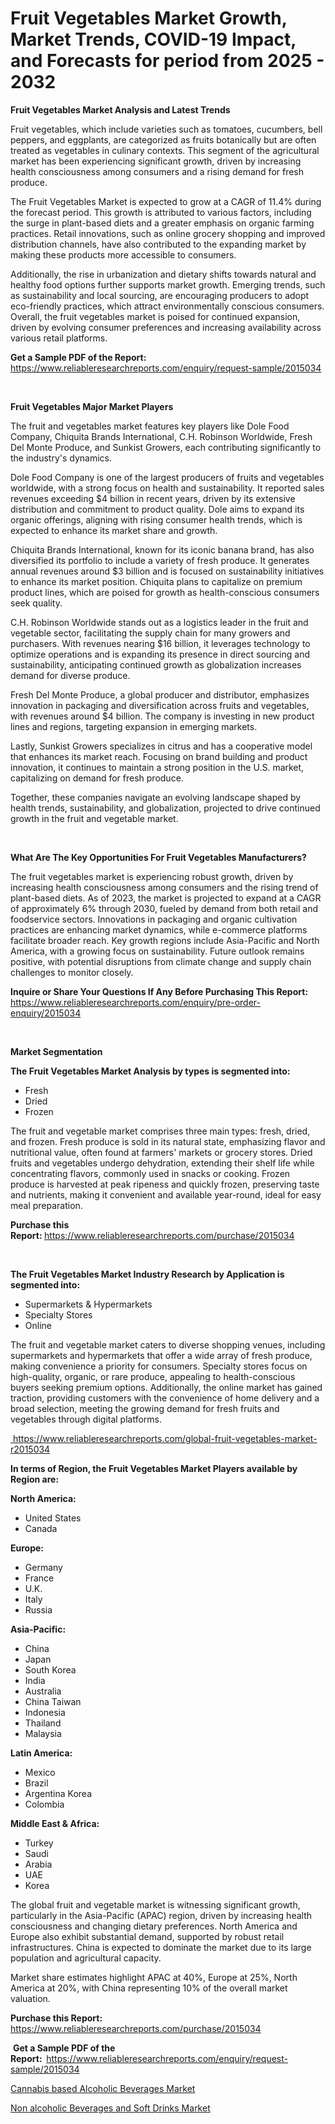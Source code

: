 <p><h1>Fruit Vegetables Market Growth, Market Trends, COVID-19 Impact, and Forecasts for period from 2025 - 2032</h1></p><p><strong>Fruit Vegetables Market Analysis and Latest Trends</strong></p>
<p><p>Fruit vegetables, which include varieties such as tomatoes, cucumbers, bell peppers, and eggplants, are categorized as fruits botanically but are often treated as vegetables in culinary contexts. This segment of the agricultural market has been experiencing significant growth, driven by increasing health consciousness among consumers and a rising demand for fresh produce.</p><p>The Fruit Vegetables Market is expected to grow at a CAGR of 11.4% during the forecast period. This growth is attributed to various factors, including the surge in plant-based diets and a greater emphasis on organic farming practices. Retail innovations, such as online grocery shopping and improved distribution channels, have also contributed to the expanding market by making these products more accessible to consumers.</p><p>Additionally, the rise in urbanization and dietary shifts towards natural and healthy food options further supports market growth. Emerging trends, such as sustainability and local sourcing, are encouraging producers to adopt eco-friendly practices, which attract environmentally conscious consumers. Overall, the fruit vegetables market is poised for continued expansion, driven by evolving consumer preferences and increasing availability across various retail platforms.</p></p>
<p><strong>Get a Sample PDF of the Report:&nbsp;</strong> <a href="https://www.reliableresearchreports.com/enquiry/request-sample/2015034?utm_campaign=31&utm_medium=2&utm_source=Github&utm_content=ia&utm_term=17012025&utm_id=fruit-vegetables">https://www.reliableresearchreports.com/enquiry/request-sample/2015034</a></p>
<p>&nbsp;</p>
<p><strong>Fruit Vegetables Major Market Players</strong></p>
<p><p>The fruit and vegetables market features key players like Dole Food Company, Chiquita Brands International, C.H. Robinson Worldwide, Fresh Del Monte Produce, and Sunkist Growers, each contributing significantly to the industry's dynamics.</p><p>Dole Food Company is one of the largest producers of fruits and vegetables worldwide, with a strong focus on health and sustainability. It reported sales revenues exceeding $4 billion in recent years, driven by its extensive distribution and commitment to product quality. Dole aims to expand its organic offerings, aligning with rising consumer health trends, which is expected to enhance its market share and growth.</p><p>Chiquita Brands International, known for its iconic banana brand, has also diversified its portfolio to include a variety of fresh produce. It generates annual revenues around $3 billion and is focused on sustainability initiatives to enhance its market position. Chiquita plans to capitalize on premium product lines, which are poised for growth as health-conscious consumers seek quality.</p><p>C.H. Robinson Worldwide stands out as a logistics leader in the fruit and vegetable sector, facilitating the supply chain for many growers and purchasers. With revenues nearing $16 billion, it leverages technology to optimize operations and is expanding its presence in direct sourcing and sustainability, anticipating continued growth as globalization increases demand for diverse produce.</p><p>Fresh Del Monte Produce, a global producer and distributor, emphasizes innovation in packaging and diversification across fruits and vegetables, with revenues around $4 billion. The company is investing in new product lines and regions, targeting expansion in emerging markets.</p><p>Lastly, Sunkist Growers specializes in citrus and has a cooperative model that enhances its market reach. Focusing on brand building and product innovation, it continues to maintain a strong position in the U.S. market, capitalizing on demand for fresh produce.</p><p>Together, these companies navigate an evolving landscape shaped by health trends, sustainability, and globalization, projected to drive continued growth in the fruit and vegetable market.</p></p>
<p>&nbsp;</p>
<p><strong>What Are The Key Opportunities For Fruit Vegetables Manufacturers?</strong></p>
<p><p>The fruit vegetables market is experiencing robust growth, driven by increasing health consciousness among consumers and the rising trend of plant-based diets. As of 2023, the market is projected to expand at a CAGR of approximately 6% through 2030, fueled by demand from both retail and foodservice sectors. Innovations in packaging and organic cultivation practices are enhancing market dynamics, while e-commerce platforms facilitate broader reach. Key growth regions include Asia-Pacific and North America, with a growing focus on sustainability. Future outlook remains positive, with potential disruptions from climate change and supply chain challenges to monitor closely.</p></p>
<p><strong>Inquire or Share Your Questions If Any Before Purchasing This Report:</strong> <a href="https://www.reliableresearchreports.com/enquiry/pre-order-enquiry/2015034?utm_campaign=31&utm_medium=2&utm_source=Github&utm_content=ia&utm_term=17012025&utm_id=fruit-vegetables">https://www.reliableresearchreports.com/enquiry/pre-order-enquiry/2015034</a></p>
<p>&nbsp;</p>
<p><strong>Market Segmentation</strong></p>
<p><strong>The Fruit Vegetables Market Analysis by types is segmented into:</strong></p>
<p><ul><li>Fresh</li><li>Dried</li><li>Frozen</li></ul></p>
<p><p>The fruit and vegetable market comprises three main types: fresh, dried, and frozen. Fresh produce is sold in its natural state, emphasizing flavor and nutritional value, often found at farmers' markets or grocery stores. Dried fruits and vegetables undergo dehydration, extending their shelf life while concentrating flavors, commonly used in snacks or cooking. Frozen produce is harvested at peak ripeness and quickly frozen, preserving taste and nutrients, making it convenient and available year-round, ideal for easy meal preparation.</p></p>
<p><strong>Purchase this Report:&nbsp;</strong><a href="https://www.reliableresearchreports.com/purchase/2015034?utm_campaign=31&utm_medium=2&utm_source=Github&utm_content=ia&utm_term=17012025&utm_id=fruit-vegetables">https://www.reliableresearchreports.com/purchase/2015034</a></p>
<p>&nbsp;</p>
<p><strong>The Fruit Vegetables Market Industry Research by Application is segmented into:</strong></p>
<p><ul><li>Supermarkets & Hypermarkets</li><li>Specialty Stores</li><li>Online</li></ul></p>
<p><p>The fruit and vegetable market caters to diverse shopping venues, including supermarkets and hypermarkets that offer a wide array of fresh produce, making convenience a priority for consumers. Specialty stores focus on high-quality, organic, or rare produce, appealing to health-conscious buyers seeking premium options. Additionally, the online market has gained traction, providing customers with the convenience of home delivery and a broad selection, meeting the growing demand for fresh fruits and vegetables through digital platforms.</p></p>
<p><a href="https://www.reliableresearchreports.com/global-fruit-vegetables-market-r2015034?utm_campaign=31&utm_medium=2&utm_source=Github&utm_content=ia&utm_term=17012025&utm_id=fruit-vegetables">&nbsp;https://www.reliableresearchreports.com/global-fruit-vegetables-market-r2015034</a></p>
<p><strong>In terms of Region, the Fruit Vegetables Market Players available by Region are:</strong></p>
<p>
    <p> <strong> North America: </strong>
        <ul>
            <li>United States</li>
            <li>Canada</li>
        </ul>
        </p> 
    <p> <strong> Europe: </strong>
        <ul>
            <li>Germany</li>
            <li>France</li>
            <li>U.K.</li>
            <li>Italy</li>
            <li>Russia</li>
        </ul>
        </p> 
    <p> <strong> Asia-Pacific: </strong>
        <ul>
            <li>China</li>
            <li>Japan</li>
            <li>South Korea</li>
            <li>India</li>
            <li>Australia</li>
            <li>China Taiwan</li>
            <li>Indonesia</li>
            <li>Thailand</li>
            <li>Malaysia</li>
        </ul>
        </p> 
    <p> <strong> Latin America: </strong>
        <ul>
            <li>Mexico</li>
            <li>Brazil</li>
            <li>Argentina Korea</li>
            <li>Colombia</li>
        </ul>
        </p> 
    <p> <strong> Middle East & Africa: </strong>
        <ul>
            <li>Turkey</li>
            <li>Saudi</li>
            <li>Arabia</li>
            <li>UAE</li>
            <li>Korea</li>
        </ul>
    </p>
    </p>
<p><p>The global fruit and vegetable market is witnessing significant growth, particularly in the Asia-Pacific (APAC) region, driven by increasing health consciousness and changing dietary preferences. North America and Europe also exhibit substantial demand, supported by robust retail infrastructures. China is expected to dominate the market due to its large population and agricultural capacity. </p><p>Market share estimates highlight APAC at 40%, Europe at 25%, North America at 20%, with China representing 10% of the overall market valuation.</p></p>
<p><strong>Purchase this Report: </strong><a href="https://www.reliableresearchreports.com/purchase/2015034?utm_campaign=31&utm_medium=2&utm_source=Github&utm_content=ia&utm_term=17012025&utm_id=fruit-vegetables">https://www.reliableresearchreports.com/purchase/2015034</a></p>
<p>&nbsp;<strong>Get a Sample PDF of the Report:&nbsp;&nbsp;</strong><a href="https://www.reliableresearchreports.com/enquiry/request-sample/2015034?utm_campaign=31&utm_medium=2&utm_source=Github&utm_content=ia&utm_term=17012025&utm_id=fruit-vegetables">https://www.reliableresearchreports.com/enquiry/request-sample/2015034</a></p>
<p><strong></strong></p>
<p><p><a href="https://github.com/bogganbillie6969/Market-Research-Report-List-1/blob/main/cannabis-based-alcoholic-beverages-market.md?utm_campaign=31&utm_medium=2&utm_source=Github&utm_content=ia&utm_term=17012025&utm_id=fruit-vegetables">Cannabis based Alcoholic Beverages Market</a></p><p><a href="https://github.com/juniordelafrance/Market-Research-Report-List-5/blob/main/non-alcoholic-beverages-and-soft-drinks-market.md?utm_campaign=31&utm_medium=2&utm_source=Github&utm_content=ia&utm_term=17012025&utm_id=fruit-vegetables">Non alcoholic Beverages and Soft Drinks Market</a></p></p>